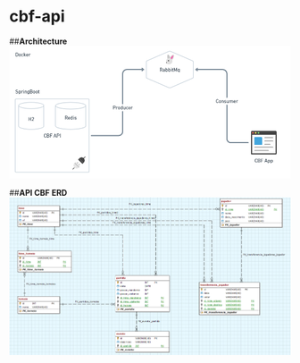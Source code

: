 # cbf-api

##__Architecture__
![alt text](https://github.com/Rapha1010/cbf-api/blob/master/img/cbf_arch_diagram.PNG)

##__API CBF ERD__
![alt text](https://github.com/Rapha1010/cbf-api/blob/master/img/ProjectER.png)

